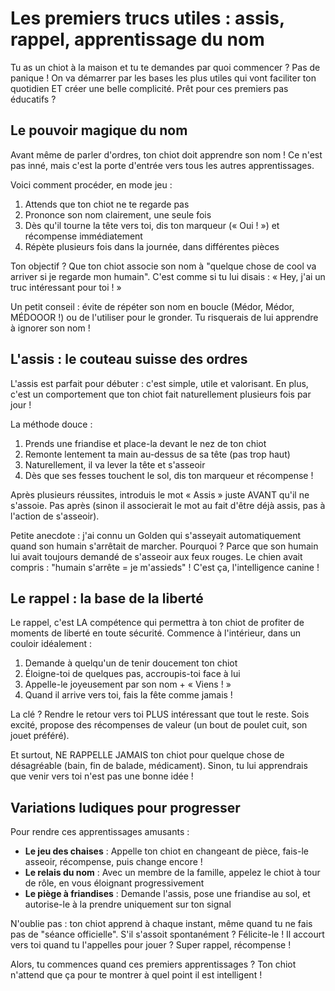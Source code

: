 # Les premiers trucs utiles : assis, rappel, apprentissage du nom

Tu as un chiot à la maison et tu te demandes par quoi commencer ? Pas de panique ! On va démarrer par les bases les plus utiles qui vont faciliter ton quotidien ET créer une belle complicité. Prêt pour ces premiers pas éducatifs ?

## Le pouvoir magique du nom

Avant même de parler d'ordres, ton chiot doit apprendre son nom ! Ce n'est pas inné, mais c'est la porte d'entrée vers tous les autres apprentissages.

Voici comment procéder, en mode jeu :
1. Attends que ton chiot ne te regarde pas
2. Prononce son nom clairement, une seule fois
3. Dès qu'il tourne la tête vers toi, dis ton marqueur (« Oui ! ») et récompense immédiatement
4. Répète plusieurs fois dans la journée, dans différentes pièces

Ton objectif ? Que ton chiot associe son nom à "quelque chose de cool va arriver si je regarde mon humain". C'est comme si tu lui disais : « Hey, j'ai un truc intéressant pour toi ! »

Un petit conseil : évite de répéter son nom en boucle (Médor, Médor, MÉDOOOR !) ou de l'utiliser pour le gronder. Tu risquerais de lui apprendre à ignorer son nom !

## L'assis : le couteau suisse des ordres

L'assis est parfait pour débuter : c'est simple, utile et valorisant. En plus, c'est un comportement que ton chiot fait naturellement plusieurs fois par jour !

La méthode douce :
1. Prends une friandise et place-la devant le nez de ton chiot
2. Remonte lentement ta main au-dessus de sa tête (pas trop haut)
3. Naturellement, il va lever la tête et s'asseoir
4. Dès que ses fesses touchent le sol, dis ton marqueur et récompense !

Après plusieurs réussites, introduis le mot « Assis » juste AVANT qu'il ne s'assoie. Pas après (sinon il associerait le mot au fait d'être déjà assis, pas à l'action de s'asseoir).

Petite anecdote : j'ai connu un Golden qui s'asseyait automatiquement quand son humain s'arrêtait de marcher. Pourquoi ? Parce que son humain lui avait toujours demandé de s'asseoir aux feux rouges. Le chien avait compris : "humain s'arrête = je m'assieds" ! C'est ça, l'intelligence canine !

## Le rappel : la base de la liberté

Le rappel, c'est LA compétence qui permettra à ton chiot de profiter de moments de liberté en toute sécurité. Commence à l'intérieur, dans un couloir idéalement :

1. Demande à quelqu'un de tenir doucement ton chiot
2. Éloigne-toi de quelques pas, accroupis-toi face à lui
3. Appelle-le joyeusement par son nom + « Viens ! »
4. Quand il arrive vers toi, fais la fête comme jamais !

La clé ? Rendre le retour vers toi PLUS intéressant que tout le reste. Sois excité, propose des récompenses de valeur (un bout de poulet cuit, son jouet préféré).

Et surtout, NE RAPPELLE JAMAIS ton chiot pour quelque chose de désagréable (bain, fin de balade, médicament). Sinon, tu lui apprendrais que venir vers toi n'est pas une bonne idée !

## Variations ludiques pour progresser

Pour rendre ces apprentissages amusants :

- **Le jeu des chaises** : Appelle ton chiot en changeant de pièce, fais-le asseoir, récompense, puis change encore !
- **Le relais du nom** : Avec un membre de la famille, appelez le chiot à tour de rôle, en vous éloignant progressivement
- **Le piège à friandises** : Demande l'assis, pose une friandise au sol, et autorise-le à la prendre uniquement sur ton signal

N'oublie pas : ton chiot apprend à chaque instant, même quand tu ne fais pas de "séance officielle". S'il s'assoit spontanément ? Félicite-le ! Il accourt vers toi quand tu l'appelles pour jouer ? Super rappel, récompense !

Alors, tu commences quand ces premiers apprentissages ? Ton chiot n'attend que ça pour te montrer à quel point il est intelligent ! 
